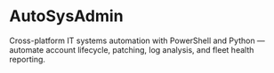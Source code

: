 # AutoSysAdmin
Cross-platform IT systems automation with PowerShell and Python — automate account lifecycle, patching, log analysis, and fleet health reporting.
